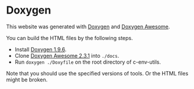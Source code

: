 # Doxygen

This website was generated with [Doxygen](https://www.doxygen.nl/) and [Doxygen Awesome](https://jothepro.github.io/doxygen-awesome-css/).  

You can build the HTML files by the following steps.  

- Install [Doxygen 1.9.6](https://github.com/doxygen/doxygen/releases/tag/Release_1_9_6).
- Clone [Doxygen Awesome 2.3.1](https://github.com/jothepro/doxygen-awesome-css/tree/v2.3.1) into `./docs`.
- Run `doxygen ./Doxyfile` on the root directory of c-env-utils.

Note that you should use the specified versions of tools. Or the HTML files might be broken.  
